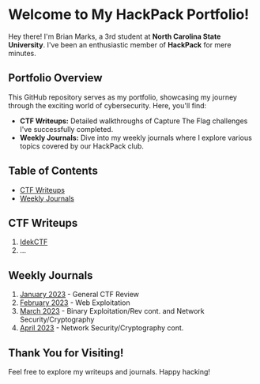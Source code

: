 # Welcome to My HackPack Portfolio!

Hey there! I'm Brian Marks, a 3rd student at **North Carolina State University**. I've been an enthusiastic member of **HackPack** for mere minutes.

## Portfolio Overview

This GitHub repository serves as my portfolio, showcasing my journey through the exciting world of cybersecurity. Here, you'll find:

- **CTF Writeups:** Detailed walkthroughs of Capture The Flag challenges I've successfully completed.
- **Weekly Journals:** Dive into my weekly journals where I explore various topics covered by our HackPack club.

## Table of Contents

- [CTF Writeups](#ctf-writeups)
- [Weekly Journals](#weekly-journals)

## CTF Writeups

1. [IdekCTF](#Writeups/idekctf)
2. ...

## Weekly Journals

1. [January 2023](Weekly%20Journal/Spring%202023/January) - General CTF Review
2. [February 2023](Weekly%20Journal/Spring%202023/February) - Web Exploitation 
3. [March 2023](Weekly%20Journal/Spring%202023/March) - Binary Exploitation/Rev cont. and Network Security/Cryptography
4. [April 2023](Weekly%20Journal/Spring%202023/April) - Network Security/Cryptography cont.


## Thank You for Visiting!

Feel free to explore my writeups and journals. Happy hacking!
